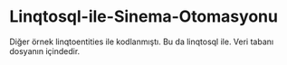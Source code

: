 # Linqtosql-ile-Sinema-Otomasyonu
Diğer örnek linqtoentities ile kodlanmıştı. Bu da linqtosql ile.
Veri tabanı dosyanın içindedir.
